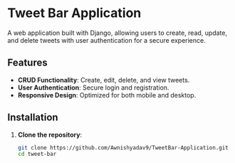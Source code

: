 # Tweet Bar Application

A web application built with Django, allowing users to create, read, update, and delete tweets with user authentication for a secure experience.

## Features

- **CRUD Functionality**: Create, edit, delete, and view tweets.
- **User Authentication**: Secure login and registration.
- **Responsive Design**: Optimized for both mobile and desktop.

## Installation

1. **Clone the repository**:
   ```bash
   git clone https://github.com/Awnishyadav9/TweetBar-Application.git
   cd tweet-bar
